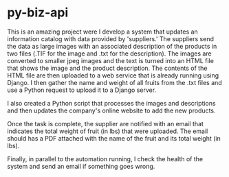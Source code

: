 # py-biz-api
This is an amazing project were I develop a system that updates an information catalog with data provided by 'suppliers.' The suppliers send the data as large images with an associated description of the products in two files (.TIF for the image and .txt for the description). The images are converted to smaller jpeg images and the text is turned into an HTML file that shows the image and the product description. The contents of the HTML file are then uploaded to a web service that is already running using Django. I then gather the name and weight of all fruits from the .txt files and use a Python request to upload it to a Django server.

I also created a Python script that processes the images and descriptions and then updates the company's online website to add the new products.

Once the task is complete, the supplier are notified with an email that indicates the total weight of fruit (in lbs) that were uploaded. The email should has a PDF attached with the name of the fruit and its total weight (in lbs).

Finally, in parallel to the automation running, I check the health of the system and send an email if something goes wrong.
